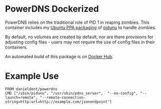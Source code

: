 # PowerDNS Dockerized

PowerDNS relies on the traditional role of PID 1 in reaping zombies. This container includes my [Ubuntu PPA packaging](https://launchpad.net/~danieldent/+archive/ubuntu/pidunu) of [pidunu](https://github.com/rciorba/pidunu) to handle zombies.

By default, no volumes are created by default, nor are there provisions for adjusting config files - users may not require the use of config files in their containers.

An automated build of this package is on [Docker Hub](https://hub.docker.com/r/danieldent/powerdns/).

# Example Use

    FROM danieldent/powerdns
    CMD ["/sbin/pidunu", "/usr/sbin/pdns_server",  "--no-config", "--launch=remote", "--remote-connection-string=http:url=http://example.com/jsonendpoint"]

